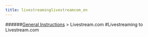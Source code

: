 ```yaml
---
title: livestreaminglivestreamcom_en
---
```

######[General Instructions](../restreamer/wiki/general_instructions_en.html) > Livestream.com
#Livestreaming to Livestream.com
